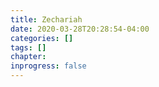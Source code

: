 ```yaml
---
title: Zechariah
date: 2020-03-28T20:28:54-04:00
categories: []
tags: []
chapter: 
inprogress: false
---
```


